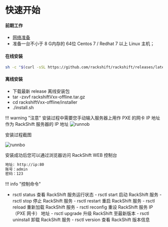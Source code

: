 # 快速开始

#### 前期工作

- [网络准备](network.md)
- 准备一台不小于 8 G内存的 64位 Centos 7 / Redhat 7 以上 Linux 主机；

#### 在线安装

 ```sh
 sh -c "$(curl -sSL https://github.com/rackshift/rackshift/releases/latest/download/quick_start.sh)"
 ```

#### 离线安装

* 下载最新 release 离线安装包
* tar -zxvf rackshiftVxx-offline.tar.gz
* cd rackshiftVxx-offline/installer
* ./install.sh

!!! warning "注意"
安装过程中需要您手动输入服务器上用作 PXE 的网卡 IP 地址作为 RackShift 服务器的 IP 地址
![runnob](https://f2c-south.oss-cn-shenzhen.aliyuncs.com/RackHD-dont-del/RackShift/config_network.jpg)

安装过程截图

![runnbo](https://f2c-south.oss-cn-shenzhen.aliyuncs.com/RackHD-dont-del/RackShift/setup.jpg)

安装成功后您可以通过浏览器访问 RackShift WEB 控制台

``` sh
地址: http://ip:80
账号：admin
密码：123   

```

!!! info "控制命令"

- rsctl status 查看 RackShift 服务运行状态 - rsctl start 启动 RackShift 服务 - rsctl stop 停止 RackShift 服务 - rsctl restart 重启
  RackShift 服务 - rsctl reload 重新加载 RackShift 服务 - rsctl reconfig 重设 RackShift 服务 IP（PXE 网卡） 地址 - rsctl upgrade 升级
  RackShift 至最新版本 - rsctl uninstall 卸载 RackShift 服务 - rsctl version 查看 RackShift 版本信息